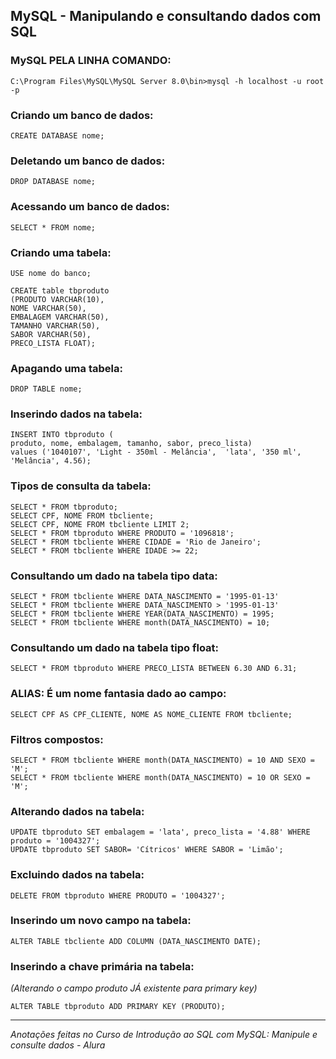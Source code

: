 ## MySQL - Manipulando e consultando dados com SQL
### MySQL PELA LINHA COMANDO:
~~~
C:\Program Files\MySQL\MySQL Server 8.0\bin>mysql -h localhost -u root -p 
~~~
### Criando um banco de dados:
~~~
CREATE DATABASE nome;
~~~
### Deletando um banco de dados:
~~~
DROP DATABASE nome;
~~~
### Acessando um banco de dados:
~~~
SELECT * FROM nome;
~~~
### Criando uma tabela:
~~~
USE nome do banco;

CREATE table tbproduto  
(PRODUTO VARCHAR(10), 
NOME VARCHAR(50),  
EMBALAGEM VARCHAR(50),  
TAMANHO VARCHAR(50),  
SABOR VARCHAR(50), 
PRECO_LISTA FLOAT);  
~~~
### Apagando uma tabela:
~~~
DROP TABLE nome;
~~~
### Inserindo dados na tabela:
~~~
INSERT INTO tbproduto (  
produto, nome, embalagem, tamanho, sabor, preco_lista) 
values ('1040107', 'Light - 350ml - Melância',  'lata', '350 ml', 'Melância', 4.56);
~~~
### Tipos de consulta da tabela:
~~~
SELECT * FROM tbproduto; 
SELECT CPF, NOME FROM tbcliente; 
SELECT CPF, NOME FROM tbcliente LIMIT 2; 
SELECT * FROM tbproduto WHERE PRODUTO = '1096818'; 
SELECT * FROM tbcliente WHERE CIDADE = 'Rio de Janeiro'; 
SELECT * FROM tbcliente WHERE IDADE >= 22; 
~~~
### Consultando um dado na tabela tipo data:
~~~
SELECT * FROM tbcliente WHERE DATA_NASCIMENTO = '1995-01-13'  
SELECT * FROM tbcliente WHERE DATA_NASCIMENTO > '1995-01-13' 
SELECT * FROM tbcliente WHERE YEAR(DATA_NASCIMENTO) = 1995; 
SELECT * FROM tbcliente WHERE month(DATA_NASCIMENTO) = 10;
~~~
### Consultando um dado na tabela tipo float:
~~~
SELECT * FROM tbproduto WHERE PRECO_LISTA BETWEEN 6.30 AND 6.31;
~~~
### ALIAS: É um nome fantasia dado ao campo:
~~~
SELECT CPF AS CPF_CLIENTE, NOME AS NOME_CLIENTE FROM tbcliente;
~~~
### Filtros compostos:
~~~
SELECT * FROM tbcliente WHERE month(DATA_NASCIMENTO) = 10 AND SEXO = 'M'; 
SELECT * FROM tbcliente WHERE month(DATA_NASCIMENTO) = 10 OR SEXO = 'M'; 
~~~
### Alterando dados na tabela:
~~~
UPDATE tbproduto SET embalagem = 'lata', preco_lista = '4.88' WHERE produto = '1004327';
UPDATE tbproduto SET SABOR= 'Cítricos' WHERE SABOR = 'Limão';
~~~
### Excluindo dados na tabela:
~~~
DELETE FROM tbproduto WHERE PRODUTO = '1004327';
~~~
### Inserindo um novo campo na tabela:
~~~
ALTER TABLE tbcliente ADD COLUMN (DATA_NASCIMENTO DATE);
~~~
### Inserindo a chave primária na tabela:
*(Alterando o campo produto JÁ existente para primary key)*  
~~~
ALTER TABLE tbproduto ADD PRIMARY KEY (PRODUTO);  
~~~

<hr/>

*Anotações feitas no Curso de Introdução ao SQL com MySQL: Manipule e consulte dados - Alura*